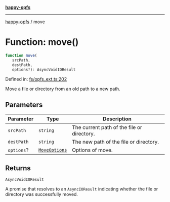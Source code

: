 [**happy-opfs**](../README.md)

***

[happy-opfs](../README.md) / move

# Function: move()

```ts
function move(
   srcPath, 
   destPath, 
   options?): AsyncVoidIOResult
```

Defined in: [fs/opfs\_ext.ts:202](https://github.com/JiangJie/happy-opfs/blob/7d6f4902eef2f34868c7991f5501261a1d1ff67a/src/fs/opfs_ext.ts#L202)

Move a file or directory from an old path to a new path.

## Parameters

| Parameter | Type | Description |
| ------ | ------ | ------ |
| `srcPath` | `string` | The current path of the file or directory. |
| `destPath` | `string` | The new path of the file or directory. |
| `options`? | [`MoveOptions`](../interfaces/MoveOptions.md) | Options of move. |

## Returns

`AsyncVoidIOResult`

A promise that resolves to an `AsyncIOResult` indicating whether the file or directory was successfully moved.
